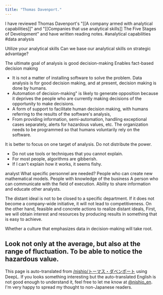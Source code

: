 ```yaml
---
title: "Thomas Davenport."
---
```



I have reviewed Thomas Davenport's "[[A company armed with analytical capabilities]]" and "[[Companies that use analytical skills]] The Five Stages of Development" and have written reading notes. #analytical capabilities #data analysis

Utilize your analytical skills
Can we base our analytical skills on strategic advantage?

The ultimate goal of analysis is good decision-making
Enables fact-based decision making

- It is not a matter of installing software to solve the problem. Data analysis is for good decision making, and at present, decision making is done by humans.
- Automation of decision-making" is likely to generate opposition because it deprives the people who are currently making decisions of the opportunity to make decisions.
- A form of support to facilitate human decision making, with humans referring to the results of the software's analysis,
- From providing information, semi-automation, handling exceptional cases separately, alerts for hazardous values, etc. The organization needs to be programmed so that humans voluntarily rely on the software.

It is better to focus on one target of analysis. Do not distribute the power.

- Do not use tools or techniques that you cannot explain.
- For most people, algorithms are gibberish.
- If I can't explain how it works, it seems fishy.

analyst
What specific personnel are needed?
People who can create new mathematical models.
People with knowledge of the business
A person who can communicate with the field of execution.
Ability to share information and educate other analysts.

The distant ideal is not to be closed to a specific department.
If it does not become a company-wide initiative, it will not lead to competitiveness.
On the other hand, feasible and concrete actions to realize distant ideals,
First, we will obtain interest and resources by producing results in something that is easy to achieve.

Whether a culture that emphasizes data in decision-making will take root.

Look not only at the average, but also at the range of fluctuation. To be able to notice the hazardous value.
---
This page is auto-translated from [/nishio/トーマス・ダベンポート](https://scrapbox.io/nishio/トーマス・ダベンポート) using DeepL. If you looks something interesting but the auto-translated English is not good enough to understand it, feel free to let me know at [@nishio_en](https://twitter.com/nishio_en). I'm very happy to spread my thought to non-Japanese readers.